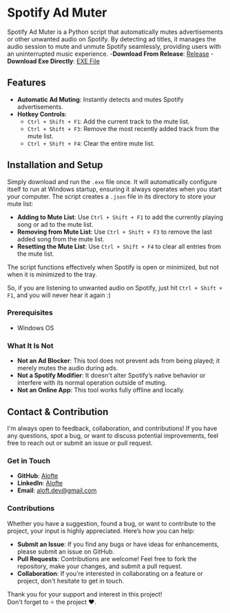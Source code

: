 # Spotify Ad Muter

Spotify Ad Muter is a Python script that automatically mutes advertisements or other unwanted audio on Spotify. By detecting ad titles, it manages the audio session to mute and unmute Spotify seamlessly, providing users with an uninterrupted music experience.
-**Download From Release**: [Release]([https://github.com/Alofte](https://github.com/Alofte/Spotify-Ad-Muter/releases/download/SpotifyAdMuter.exe/SpotifyAdMuter.exe))
-**Download Exe Directly**: [EXE File](https://github.com/Alofte/Spotify-Ad-Muter/releases/tag/SpotifyAdMuter.exe)

## Features

- **Automatic Ad Muting**: Instantly detects and mutes Spotify advertisements.
- **Hotkey Controls**:
  - `Ctrl + Shift + F1`: Add the current track to the mute list.
  - `Ctrl + Shift + F3`: Remove the most recently added track from the mute list.
  - `Ctrl + Shift + F4`: Clear the entire mute list.

## Installation and Setup

Simply download and run the `.exe` file once. It will automatically configure itself to run at Windows startup, ensuring it always operates when you start your computer. The script creates a `.json` file in its directory to store your mute list:

- **Adding to Mute List**: Use `Ctrl + Shift + F1` to add the currently playing song or ad to the mute list.
- **Removing from Mute List**: Use `Ctrl + Shift + F3` to remove the last added song from the mute list.
- **Resetting the Mute List**: Use `Ctrl + Shift + F4` to clear all entries from the mute list.

The script functions effectively when Spotify is open or minimized, but not when it is minimized to the tray.

So, if you are listening to unwanted audio on Spotify, just hit `Ctrl + Shift + F1`, and you will never hear it again :)

### Prerequisites

- Windows OS

### What It Is Not

- **Not an Ad Blocker**: This tool does not prevent ads from being played; it merely mutes the audio during ads.
- **Not a Spotify Modifier**: It doesn't alter Spotify’s native behavior or interfere with its normal operation outside of muting.
- **Not an Online App**: This tool works fully offline and locally.

## Contact & Contribution

I'm always open to feedback, collaboration, and contributions! If you have any questions, spot a bug, or want to discuss potential improvements, feel free to reach out or submit an issue or pull request.

### Get in Touch

- **GitHub**: [Alofte](https://github.com/Alofte)
- **LinkedIn**: [Alofte](https://www.linkedin.com/in/alofte-py-090680304/)
- **Email**: [aloft.dev@gmail.com](mailto:aloft.dev@gmail.com)

### Contributions

Whether you have a suggestion, found a bug, or want to contribute to the project, your input is highly appreciated. Here’s how you can help:

- **Submit an Issue**: If you find any bugs or have ideas for enhancements, please submit an issue on GitHub.
- **Pull Requests**: Contributions are welcome! Feel free to fork the repository, make your changes, and submit a pull request.
- **Collaboration**: If you're interested in collaborating on a feature or project, don't hesitate to get in touch.

Thank you for your support and interest in this project!  
Don't forget to ⭐ the project ❤️.
